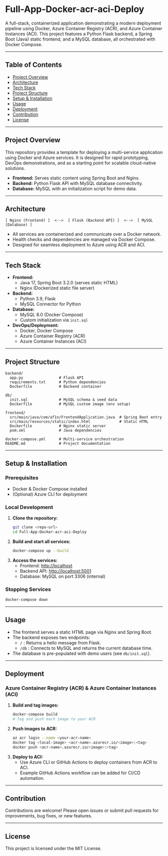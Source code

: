 # Full-App-Docker-acr-aci-Deploy

A full-stack, containerized application demonstrating a modern deployment pipeline using Docker, Azure Container Registry (ACR), and Azure Container Instances (ACI). This project features a Python Flask backend, a Spring Boot (Java) static frontend, and a MySQL database, all orchestrated with Docker Compose.

---

## Table of Contents
- [Project Overview](#project-overview)
- [Architecture](#architecture)
- [Tech Stack](#tech-stack)
- [Project Structure](#project-structure)
- [Setup & Installation](#setup--installation)
- [Usage](#usage)
- [Deployment](#deployment)
- [Contribution](#contribution)
- [License](#license)

---

## Project Overview
This repository provides a template for deploying a multi-service application using Docker and Azure services. It is designed for rapid prototyping, DevOps demonstrations, and as a starting point for scalable cloud-native solutions.

- **Frontend:** Serves static content using Spring Boot and Nginx.
- **Backend:** Python Flask API with MySQL database connectivity.
- **Database:** MySQL with an initialization script for demo data.

---

## Architecture
```
[ Nginx (Frontend) ]  <-->  [ Flask (Backend API) ]  <-->  [ MySQL (Database) ]
```
- All services are containerized and communicate over a Docker network.
- Health checks and dependencies are managed via Docker Compose.
- Designed for seamless deployment to Azure using ACR and ACI.

---

## Tech Stack
- **Frontend:**
  - Java 17, Spring Boot 3.2.0 (serves static HTML)
  - Nginx (Dockerized static file server)
- **Backend:**
  - Python 3.9, Flask
  - MySQL Connector for Python
- **Database:**
  - MySQL 8.0 (Docker Compose)
  - Custom initialization via `init.sql`
- **DevOps/Deployment:**
  - Docker, Docker Compose
  - Azure Container Registry (ACR)
  - Azure Container Instances (ACI)

---

## Project Structure
```
backend/
  app.py                # Flask API
  requirements.txt      # Python dependencies
  Dockerfile            # Backend container

db/
  init.sql              # MySQL schema & seed data
  Dockerfile            # MySQL custom image (env setup)

frontend/
  src/main/java/com/af1n/FrontendApplication.java  # Spring Boot entry
  src/main/resources/static/index.html             # Static HTML
  Dockerfile            # Nginx static server
  pom.xml               # Java dependencies

docker-compose.yml      # Multi-service orchestration
README.md               # Project documentation
```

---

## Setup & Installation

### Prerequisites
- Docker & Docker Compose installed
- (Optional) Azure CLI for deployment

### Local Development
1. **Clone the repository:**
   ```sh
   git clone <repo-url>
   cd Full-App-Docker-acr-aci-Deploy
   ```
2. **Build and start all services:**
   ```sh
   docker-compose up --build
   ```
3. **Access the services:**
   - Frontend: [http://localhost](http://localhost)
   - Backend API: [http://localhost:5001](http://localhost:5001)
   - Database: MySQL on port 3306 (internal)

### Stopping Services
```sh
docker-compose down
```

---

## Usage
- The frontend serves a static HTML page via Nginx and Spring Boot.
- The backend exposes two endpoints:
  - `/` : Returns a hello message from Flask.
  - `/db` : Connects to MySQL and returns the current database time.
- The database is pre-populated with demo users (see `db/init.sql`).

---

## Deployment

### Azure Container Registry (ACR) & Azure Container Instances (ACI)
1. **Build and tag images:**
   ```sh
   docker-compose build
   # Tag and push each image to your ACR
   ```
2. **Push images to ACR:**
   ```sh
   az acr login --name <your-acr-name>
   docker tag <local-image> <acr-name>.azurecr.io/<image>:<tag>
   docker push <acr-name>.azurecr.io/<image>:<tag>
   ```
3. **Deploy to ACI:**
   - Use Azure CLI or GitHub Actions to deploy containers from ACR to ACI.
   - Example GitHub Actions workflow can be added for CI/CD automation.

---

## Contribution
Contributions are welcome! Please open issues or submit pull requests for improvements, bug fixes, or new features.

---

## License
This project is licensed under the MIT License.
